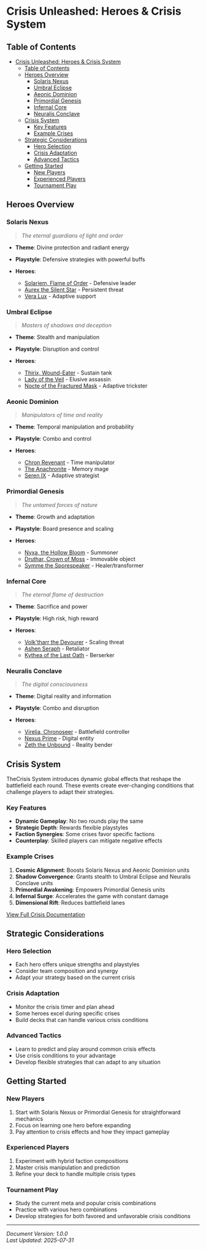 # Crisis Unleashed: Heroes & Crisis System

## Table of Contents

- [Crisis Unleashed: Heroes \& Crisis System](#crisis-unleashed-heroes--crisis-system)
  - [Table of Contents](#table-of-contents)
  - [Heroes Overview](#heroes-overview)
    - [Solaris Nexus](#solaris-nexus)
    - [Umbral Eclipse](#umbral-eclipse)
    - [Aeonic Dominion](#aeonic-dominion)
    - [Primordial Genesis](#primordial-genesis)
    - [Infernal Core](#infernal-core)
    - [Neuralis Conclave](#neuralis-conclave)
  - [Crisis System](#crisis-system)
    - [Key Features](#key-features)
    - [Example Crises](#example-crises)
  - [Strategic Considerations](#strategic-considerations)
    - [Hero Selection](#hero-selection)
    - [Crisis Adaptation](#crisis-adaptation)
    - [Advanced Tactics](#advanced-tactics)
  - [Getting Started](#getting-started)
    - [New Players](#new-players)
    - [Experienced Players](#experienced-players)
    - [Tournament Play](#tournament-play)

## Heroes Overview

### Solaris Nexus

> *The eternal guardians of light and order*

- **Theme**: Divine protection and radiant energy
- **Playstyle**: Defensive strategies with powerful buffs
- **Heroes**:

  - [Solariem, Flame of Order](heroes/solaris_nexus_heroes.md#solariem-flame-of-order) - Defensive leader
  - [Aurex the Silent Star](heroes/solaris_nexus_heroes.md#aurex-the-silent-star) - Persistent threat
  - [Vera Lux](heroes/solaris_nexus_heroes.md#vera-lux) - Adaptive support

### Umbral Eclipse

> *Masters of shadows and deception*

- **Theme**: Stealth and manipulation
- **Playstyle**: Disruption and control
- **Heroes**:

  - [Thirix, Wound-Eater](heroes/umbral_eclipse_heroes.md#thirix-wound-eater) - Sustain tank
  - [Lady of the Veil](heroes/umbral_eclipse_heroes.md#lady-of-the-veil) - Elusive assassin
  - [Nocte of the Fractured Mask](heroes/umbral_eclipse_heroes.md#nocte-of-the-fractured-mask) - Adaptive trickster

### Aeonic Dominion

> *Manipulators of time and reality*

- **Theme**: Temporal manipulation and probability
- **Playstyle**: Combo and control
- **Heroes**:

  - [Chron Revenant](heroes/aeonic_dominion_heroes.md#chron-revenant) - Time manipulator
  - [The Anachronite](heroes/aeonic_dominion_heroes.md#the-anachronite) - Memory mage
  - [Seren IX](heroes/aeonic_dominion_heroes.md#seren-ix) - Adaptive strategist

### Primordial Genesis

> *The untamed forces of nature*

- **Theme**: Growth and adaptation
- **Playstyle**: Board presence and scaling
- **Heroes**:

  - [Nyxa, the Hollow Bloom](heroes/primordial_genesis_heroes.md#nyxa-the-hollow-bloom) - Summoner
  - [Druthar, Crown of Moss](heroes/primordial_genesis_heroes.md#druthar-crown-of-moss) - Immovable object
  - [Symme the Sporespeaker](heroes/primordial_genesis_heroes.md#symme-the-sporespeaker) - Healer/transformer

### Infernal Core

> *The eternal flame of destruction*

- **Theme**: Sacrifice and power
- **Playstyle**: High risk, high reward
- **Heroes**:

  - [Volk'tharr the Devourer](heroes/infernal_core_heroes.md#volktharr-the-devourer) - Scaling threat
  - [Ashen Seraph](heroes/infernal_core_heroes.md#ashen-seraph) - Retaliator
  - [Kythea of the Last Oath](heroes/infernal_core_heroes.md#kythea-of-the-last-oath) - Berserker

### Neuralis Conclave

> *The digital consciousness*

- **Theme**: Digital reality and information
- **Playstyle**: Combo and disruption
- **Heroes**:

  - [Virelia, Chronoseer](heroes/neuralis_conclave_heroes.md#virelia-chronoseer) - Battlefield controller
  - [Nexus Prime](heroes/neuralis_conclave_heroes.md#nexus-prime) - Digital entity
  - [Zeth the Unbound](heroes/neuralis_conclave_heroes.md#zeth-the-unbound) - Reality bender

## Crisis System

TheCrisis System introduces dynamic global effects that reshape the battlefield each round. These events create ever-changing conditions that challenge players to adapt their strategies.

### Key Features

- **Dynamic Gameplay**: No two rounds play the same
- **Strategic Depth**: Rewards flexible playstyles
- **Faction Synergies**: Some crises favor specific factions
- **Counterplay**: Skilled players can mitigate negative effects

### Example Crises

1. **Cosmic Alignment**: Boosts Solaris Nexus and Aeonic Dominion units
2. **Shadow Convergence**: Grants stealth to Umbral Eclipse and Neuralis Conclave units
3. **Primordial Awakening**: Empowers Primordial Genesis units
4. **Infernal Surge**: Accelerates the game with constant damage
5. **Dimensional Rift**: Reduces battlefield lanes

[View Full Crisis Documentation](crisis/CRISIS_EVENTS.md)

## Strategic Considerations

### Hero Selection

- Each hero offers unique strengths and playstyles
- Consider team composition and synergy
- Adapt your strategy based on the current crisis

### Crisis Adaptation

- Monitor the crisis timer and plan ahead
- Some heroes excel during specific crises
- Build decks that can handle various crisis conditions

### Advanced Tactics

- Learn to predict and play around common crisis effects
- Use crisis conditions to your advantage
- Develop flexible strategies that can adapt to any situation

## Getting Started

### New Players

1. Start with Solaris Nexus or Primordial Genesis for straightforward mechanics
2. Focus on learning one hero before expanding
3. Pay attention to crisis effects and how they impact gameplay

### Experienced Players

1. Experiment with hybrid faction compositions
2. Master crisis manipulation and prediction
3. Refine your deck to handle multiple crisis types

### Tournament Play

- Study the current meta and popular crisis combinations
- Practice with various hero combinations
- Develop strategies for both favored and unfavorable crisis conditions

---
*Document Version: 1.0.0*  
*Last Updated: 2025-07-31*
